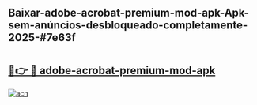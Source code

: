 ## Baixar-adobe-acrobat-premium-mod-apk-Apk-sem-anúncios-desbloqueado-completamente-2025-#7e63f

# <h2><a href="https://ainizakaria.my?title=adobe-acrobat-premium-mod-apk&ref=22M">🔗👉 🔴 adobe-acrobat-premium-mod-apk</a></h2>

[![acn](https://github.com/user-attachments/assets/0f9c940e-d8b0-45ae-aac7-cd30a18b3e1c)](https://ainizakaria.my?title=adobe-acrobat-premium-mod-apk&ref=22M)

